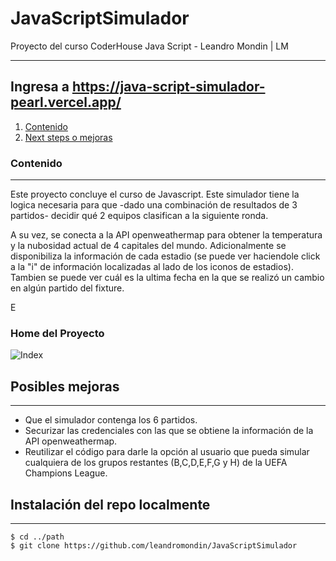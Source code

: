 # JavaScriptSimulador
Proyecto del curso CoderHouse Java Script - Leandro Mondin | LM
***

## Ingresa a https://java-script-simulador-pearl.vercel.app/

1. [Contenido](#contenido)
2. [Next steps o mejoras](#Mejoras)

### Contenido
***
Este proyecto concluye el curso de Javascript. Este simulador tiene la logica necesaria para que -dado una combinación de resultados de 3 partidos- decidir qué 2 equipos clasifican a la siguiente ronda.

A su vez, se conecta a la API openweathermap para obtener la temperatura y la nubosidad actual de 4 capitales del mundo.
Adicionalmente se disponibiliza la información de cada estadio (se puede ver haciendole click a la "i" de información localizadas al lado de los iconos de estadios).
Tambien se puede ver cuál es la ultima fecha en la que se realizó un cambio en algún partido del fixture.

E
### Home del Proyecto
![Index](https://ibb.co/JjTfkTX)

## Posibles mejoras
***

* Que el simulador contenga los 6 partidos.
* Securizar las credenciales con las que se obtiene la información de la API openweathermap.
* Reutilizar el código para darle la opción al usuario que pueda simular cualquiera de los grupos restantes (B,C,D,E,F,G y H) de la UEFA Champions League.



## Instalación del repo localmente
***
```
$ cd ../path
$ git clone https://github.com/leandromondin/JavaScriptSimulador


```
